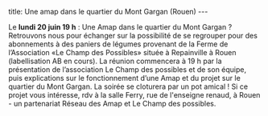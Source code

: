 title: Une amap dans le quartier du Mont Gargan (Rouen)
    ---
    
Le **lundi 20 juin 19 h** : Une Amap dans le quartier du Mont Gargan ? Retrouvons nous pour échanger sur la possibilité de se regrouper pour des abonnements à des paniers de légumes provenant de la Ferme de l’Association «Le Champ des Possibles» située à Repainville à Rouen (labellisation AB en cours). La réunion commencera à 19 h par la présentation de l’association Le Champ des possibles et de son équipe, puis explications sur le fonctionnement d’une Amap et du projet sur le quartier du Mont Gargan.
La soirée se cloturera par un pot amical ! Si ce projet vous intéresse, rdv à la salle Ferry, rue de l'enseigne renaud, à Rouen - un partenariat Réseau des Amap et Le Champ des possibles.